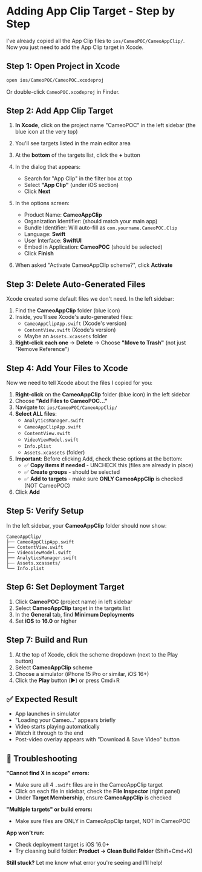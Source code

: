 # Adding App Clip Target - Step by Step

I've already copied all the App Clip files to `ios/CameoPOC/CameoAppClip/`. Now you just need to add the App Clip target in Xcode.

## Step 1: Open Project in Xcode

```bash
open ios/CameoPOC/CameoPOC.xcodeproj
```

Or double-click `CameoPOC.xcodeproj` in Finder.

## Step 2: Add App Clip Target

1. **In Xcode**, click on the project name "CameoPOC" in the left sidebar (the blue icon at the very top)
2. You'll see targets listed in the main editor area
3. At the **bottom** of the targets list, click the **+** button
4. In the dialog that appears:
   - Search for "App Clip" in the filter box at top
   - Select **"App Clip"** (under iOS section)
   - Click **Next**

5. In the options screen:
   - Product Name: **CameoAppClip**
   - Organization Identifier: (should match your main app)
   - Bundle Identifier: Will auto-fill as `com.yourname.CameoPOC.Clip`
   - Language: **Swift**
   - User Interface: **SwiftUI**
   - Embed in Application: **CameoPOC** (should be selected)
   - Click **Finish**

6. When asked "Activate CameoAppClip scheme?", click **Activate**

## Step 3: Delete Auto-Generated Files

Xcode created some default files we don't need. In the left sidebar:

1. Find the **CameoAppClip** folder (blue icon)
2. Inside, you'll see Xcode's auto-generated files:
   - `CameoAppClipApp.swift` (Xcode's version)
   - `ContentView.swift` (Xcode's version)
   - Maybe an `Assets.xcassets` folder
3. **Right-click each one** → **Delete** → Choose **"Move to Trash"** (not just "Remove Reference")

## Step 4: Add Your Files to Xcode

Now we need to tell Xcode about the files I copied for you:

1. **Right-click** on the **CameoAppClip** folder (blue icon) in the left sidebar
2. Choose **"Add Files to CameoPOC..."**
3. Navigate to: `ios/CameoPOC/CameoAppClip/`
4. **Select ALL files**:
   - `AnalyticsManager.swift`
   - `CameoAppClipApp.swift`
   - `ContentView.swift`
   - `VideoViewModel.swift`
   - `Info.plist`
   - `Assets.xcassets` (folder)
5. **Important**: Before clicking Add, check these options at the bottom:
   - ✅ **Copy items if needed** - UNCHECK this (files are already in place)
   - ✅ **Create groups** - should be selected
   - ✅ **Add to targets** - make sure **ONLY CameoAppClip** is checked (NOT CameoPOC)
6. Click **Add**

## Step 5: Verify Setup

In the left sidebar, your **CameoAppClip** folder should now show:
```
CameoAppClip/
├── CameoAppClipApp.swift
├── ContentView.swift
├── VideoViewModel.swift
├── AnalyticsManager.swift
├── Assets.xcassets/
└── Info.plist
```

## Step 6: Set Deployment Target

1. Click **CameoPOC** (project name) in left sidebar
2. Select **CameoAppClip** target in the targets list
3. In the **General** tab, find **Minimum Deployments**
4. Set **iOS** to **16.0** or higher

## Step 7: Build and Run

1. At the top of Xcode, click the scheme dropdown (next to the Play button)
2. Select **CameoAppClip** scheme
3. Choose a simulator (iPhone 15 Pro or similar, iOS 16+)
4. Click the **Play** button (▶️) or press Cmd+R

## ✅ Expected Result

- App launches in simulator
- "Loading your Cameo..." appears briefly
- Video starts playing automatically
- Watch it through to the end
- Post-video overlay appears with "Download & Save Video" button

## 🐛 Troubleshooting

**"Cannot find X in scope" errors:**
- Make sure all 4 `.swift` files are in the CameoAppClip target
- Click on each file in sidebar, check the **File Inspector** (right panel)
- Under **Target Membership**, ensure **CameoAppClip** is checked

**"Multiple targets" or build errors:**
- Make sure files are ONLY in CameoAppClip target, NOT in CameoPOC

**App won't run:**
- Check deployment target is iOS 16.0+
- Try cleaning build folder: **Product → Clean Build Folder** (Shift+Cmd+K)

**Still stuck?**
Let me know what error you're seeing and I'll help!
